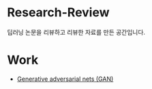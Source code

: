 # Research-Review
딥러닝 논문을 리뷰하고 리뷰한 자료를 만든 공간입니다. 

# Work 
- [Generative adversarial nets (GAN)](https://github.com/Python-Breaker/Research-Review/blob/master/001.%20Generative%20adversarial%20network.pptx) 
